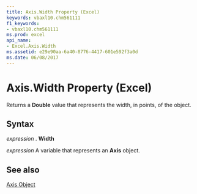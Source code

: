 ```yaml
---
title: Axis.Width Property (Excel)
keywords: vbaxl10.chm561111
f1_keywords:
- vbaxl10.chm561111
ms.prod: excel
api_name:
- Excel.Axis.Width
ms.assetid: e29e90aa-6a40-8776-4417-601e592f3a0d
ms.date: 06/08/2017
---
```



# Axis.Width Property (Excel)

Returns a  **Double** value that represents the width, in points, of the object.


## Syntax

 _expression_ . **Width**

 _expression_ A variable that represents an **Axis** object.


## See also


[Axis Object](Excel.Axis(objec).md)

